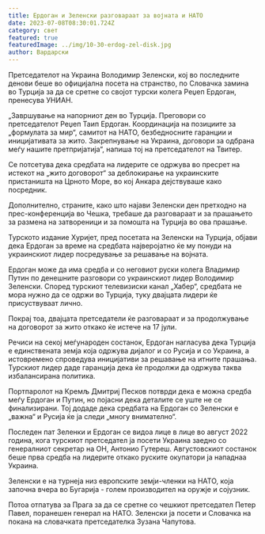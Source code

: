 ```yaml
---
title: Ердоган и Зеленски разговараат за војната и НАТО
date: 2023-07-08T08:30:01.724Z
category: свет
featured: true
featuredImage: ../img/10-30-erdog-zel-disk.jpg
author: Вардарски
---
```

Претседателот на Украина Володимир Зеленски, кој во последните денови беше во официјална посета на странство, по Словачка замина во Турција за да се сретне со својот турски колега Реџеп Ердоган, пренесува УНИАН.

„Завршување на напорниот ден во Турција. Преговори со претседателот Реџеп Таип Ердоган. Координација на позициите за „формулата за мир“, самитот на НАТО, безбедносните гаранции и иницијативата за жито. Закрепнување на Украина, договори за одбрана меѓу нашите претпријатија“, напиша тој на претседателот на Твитер.

Се потсетува дека средбата на лидерите се одржува во пресрет на истекот на „жито договорот“ за деблокирање на украинските пристаништа на Црното Море, во кој Анкара дејствуваше како посредник.

Дополнително, страните, како што најави Зеленски ден претходно на прес-конференција во Чешка, требаше да разговараат и за прашањето за размена на затвореници и за помошта на Турција во ова прашање.

Турското издание Хуријет, пред посетата на Зеленски на Турција, објави дека Ердоган за време на средбата најверојатно ќе му понуди на украинскиот лидер посредување за решавање на војната.

Ердоган може да има средба и со неговиот руски колега Владимир Путин по денешните разговори со украинскиот лидер Володимир Зеленски. Според турскиот телевизиски канал „Хабер“, средбата не мора нужно да се одржи во Турција, туку двајцата лидери ќе присуствуваат лично.

Покрај тоа, двајцата претседатели ќе разговараат и за продолжување на договорот за жито откако ќе истече на 17 јули.

Речиси на секој меѓународен состанок, Ердоган нагласува дека Турција е единствената земја која одржува дијалог и со Русија и со Украина, а истовремено спроведува иницијативи за решавање на итните прашања. Турскиот лидер даде гаранција дека ќе продолжи да одржува таква избалансирана политика.

Портпаролот на Кремљ Дмитриј Песков потврди дека е можна средба меѓу Ердоган и Путин, но појасни дека деталите се уште не се финализирани. Тој додаде дека средбата на Ердоган со Зеленски е „важна“ и Русија ќе ја следи „многу внимателно“.

Последен пат Зеленки и Ердоган се видоа лице в лице во август 2022 година, кога турскиот претседател ја посети Украина заедно со генералниот секретар на ОН, Антонио Гутереш. Августовскиот состанок беше прва средба на лидерите откако руските окупатори ја нападнаа Украина.

Зеленски е на турнеја низ европските земји-членки на НАТО, која започна вчера во Бугарија - голем производител на оружје и сојузник.

Потоа отпатува за Прага за да се сретне со чешкиот претседател Петер Павел, поранешен генерал на НАТО. Зеленски ја посети и Словачка на покана на словачката претседателка Зузана Чапутова.